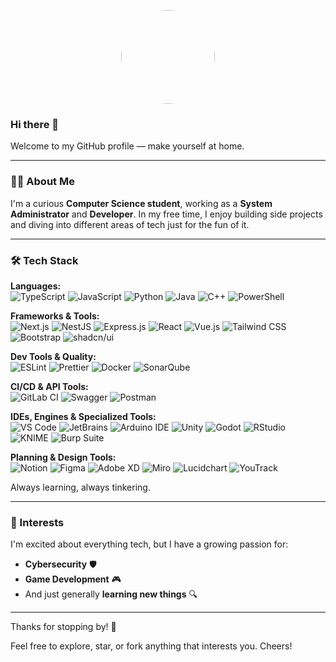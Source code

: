<p align="center">
  <img src="https://github.com/akuumaa.png" width="150" style="border-radius: 50%;" />
</p>

### Hi there 👋

Welcome to my GitHub profile — make yourself at home.

---

### 🧑‍💻 About Me
I'm a curious **Computer Science student**, working as a **System Administrator** and **Developer**. In my free time, I enjoy building side projects and diving into different areas of tech just for the fun of it.

---

### 🛠️ Tech Stack
**Languages:**  
![TypeScript](https://img.shields.io/badge/-TypeScript-3178C6?style=flat&logo=typescript&logoColor=white)
![JavaScript](https://img.shields.io/badge/-JavaScript-F7DF1E?style=flat&logo=javascript&logoColor=black)
![Python](https://img.shields.io/badge/-Python-3776AB?style=flat&logo=python&logoColor=white)
![Java](https://img.shields.io/badge/-Java-007396?style=flat&logo=java&logoColor=white)
![C++](https://img.shields.io/badge/-C++-00599C?style=flat&logo=c%2B%2B&logoColor=white)
![PowerShell](https://img.shields.io/badge/-PowerShell-5391FE?style=flat&logo=powershell&logoColor=white)

**Frameworks & Tools:**  
![Next.js](https://img.shields.io/badge/-Next.js-000000?style=flat&logo=next.js&logoColor=white)
![NestJS](https://img.shields.io/badge/-NestJS-E0234E?style=flat&logo=nestjs&logoColor=white)
![Express.js](https://img.shields.io/badge/-Express.js-000000?style=flat&logo=express&logoColor=white)
![React](https://img.shields.io/badge/-React-61DAFB?style=flat&logo=react&logoColor=black)
![Vue.js](https://img.shields.io/badge/-Vue.js-4FC08D?style=flat&logo=vue.js&logoColor=white)
![Tailwind CSS](https://img.shields.io/badge/-Tailwind%20CSS-38B2AC?style=flat&logo=tailwind-css&logoColor=white)
![Bootstrap](https://img.shields.io/badge/-Bootstrap-7952B3?style=flat&logo=bootstrap&logoColor=white)
![shadcn/ui](https://img.shields.io/badge/-shadcn/ui-000000?style=flat&logo=vercel&logoColor=white)

**Dev Tools & Quality:**  
![ESLint](https://img.shields.io/badge/-ESLint-4B32C3?style=flat&logo=eslint&logoColor=white)
![Prettier](https://img.shields.io/badge/-Prettier-F7B93E?style=flat&logo=prettier&logoColor=black)
![Docker](https://img.shields.io/badge/-Docker-2496ED?style=flat&logo=docker&logoColor=white)
![SonarQube](https://img.shields.io/badge/-SonarQube-4E9BCD?style=flat&logo=sonarqube&logoColor=white)

**CI/CD & API Tools:**  
![GitLab CI](https://img.shields.io/badge/-GitLab%20CI-FC6D26?style=flat&logo=gitlab&logoColor=white)
![Swagger](https://img.shields.io/badge/-Swagger-85EA2D?style=flat&logo=swagger&logoColor=black)
![Postman](https://img.shields.io/badge/-Postman-FF6C37?style=flat&logo=postman&logoColor=white)

**IDEs, Engines & Specialized Tools:**  
![VS Code](https://img.shields.io/badge/-Visual%20Studio%20Code-007ACC?style=flat&logo=visual-studio-code&logoColor=white)
![JetBrains](https://img.shields.io/badge/-JetBrains-000000?style=flat&logo=jetbrains&logoColor=white)
![Arduino IDE](https://img.shields.io/badge/-Arduino%20IDE-00979D?style=flat&logo=arduino&logoColor=white)
![Unity](https://img.shields.io/badge/-Unity-000000?style=flat&logo=unity&logoColor=white)
![Godot](https://img.shields.io/badge/-Godot-478CBF?style=flat&logo=godot-engine&logoColor=white)
![RStudio](https://img.shields.io/badge/-RStudio-75AADB?style=flat&logo=rstudio&logoColor=white)
![KNIME](https://img.shields.io/badge/-KNIME-FEBD00?style=flat&logo=knime&logoColor=black)
![Burp Suite](https://img.shields.io/badge/-Burp%20Suite-FF7139?style=flat&logo=burp-suite&logoColor=white)

**Planning & Design Tools:**  
![Notion](https://img.shields.io/badge/-Notion-000000?style=flat&logo=notion&logoColor=white)
![Figma](https://img.shields.io/badge/-Figma-F24E1E?style=flat&logo=figma&logoColor=white)
![Adobe XD](https://img.shields.io/badge/-Adobe%20XD-FF61F6?style=flat&logo=adobexd&logoColor=white)
![Miro](https://img.shields.io/badge/-Miro-050038?style=flat&logo=miro&logoColor=white)
![Lucidchart](https://img.shields.io/badge/-Lucidchart-FA7303?style=flat&logo=lucidchart&logoColor=white)
![YouTrack](https://img.shields.io/badge/-YouTrack-000000?style=flat&logo=youtrack&logoColor=white)

Always learning, always tinkering.

---

### 🌱 Interests
I'm excited about everything tech, but I have a growing passion for:
- **Cybersecurity** 🛡️
- **Game Development** 🎮
- And just generally **learning new things** 🔍

---
<!--
### 📊 GitHub Stats
![GitHub Stats](https://github-readme-stats.vercel.app/api?username=your-github-username&show_icons=true&theme=default)

![Top Languages](https://github-readme-stats.vercel.app/api/top-langs/?username=your-github-username&layout=compact)

> ⚠️ Replace `your-github-username` with your actual GitHub username to activate the stats.

---
-
### 🚧 Projects
Coming soon... stay tuned!

---
-->
Thanks for stopping by! 🚀

Feel free to explore, star, or fork anything that interests you. Cheers!

<!--
**akuumaa/akuumaa** is a ✨ _special_ ✨ repository because its `README.md` (this file) appears on your GitHub profile.

Here are some ideas to get you started:

- 🔭 I’m currently working on ...
- 🌱 I’m currently learning ...
- 👯 I’m looking to collaborate on ...
- 🤔 I’m looking for help with ...
- 💬 Ask me about ...
- 📫 How to reach me: ...
- 😄 Pronouns: ...
- ⚡ Fun fact: ...
-->
